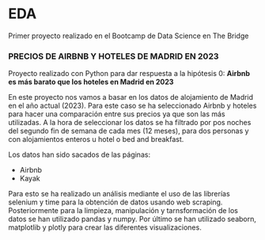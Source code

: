 # EDA
Primer proyecto realizado en el Bootcamp de Data Science en The Bridge

### PRECIOS DE AIRBNB Y HOTELES DE MADRID EN 2023

Proyecto realizado con Python para dar respuesta a la hipótesis 0: **Airbnb es más barato que los hoteles en Madrid en 2023** 

En este proyecto nos vamos a basar en los datos de alojamiento de Madrid en el año actual (2023). Para este caso se ha seleccionado Airbnb y hoteles para hacer una comparación entre sus precios ya que son las más utilizadas. A la hora de seleccionar los datos se ha filtrado por pos noches del segundo fin de semana de cada mes (12 meses), para dos personas y con alojamientos enteros u hotel o bed and breakfast. 

Los datos han sido sacados de las páginas:
- Airbnb
- Kayak

Para esto se ha realizado un análisis mediante el uso de las librerías selenium y time para la obtención de datos usando web scraping. Posteriormente para la limpieza, manipulación y tarnsformación de los datos se han utilizado pandas y numpy. Por último se han utilizado seaborn, matplotlib y plotly para crear las diferentes visualizaciones. 
